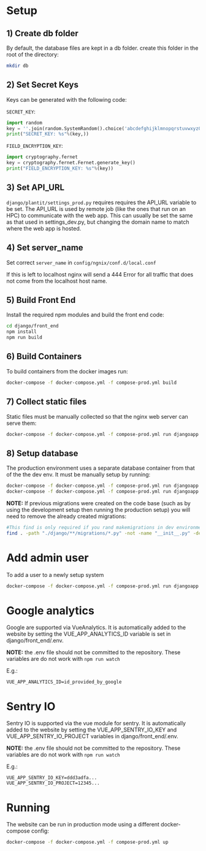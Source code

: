Setup
===================

## 1) Create db folder
By default, the database files are kept in a db folder. create this folder in the root of the directory:

```bash
mkdir db
```

## 2) Set Secret Keys
Keys can be generated with the following code:

`SECRET_KEY`:
```python
import random
key = ''.join(random.SystemRandom().choice('abcdefghijklmnopqrstuvwxyz0123456789!@#$%^&*(-_=+)') for i in range(50))
print("SECRET_KEY: %s"%(key,))
```

`FIELD_ENCRYPTION_KEY`:
```python
import cryptography.fernet
key = cryptography.fernet.Fernet.generate_key()
print("FIELD_ENCRYPTION_KEY: %s"%(key))
```

## 3) Set API_URL
`django/plantit/settings_prod.py` requires requires the API_URL variable to be set. The API_URL is used by remote job (like the ones that run on an HPC) to communicate with the web app. This can usually be set the same as that used in settings_dev.py, but changing the domain name to match where the web app is hosted.

## 4) Set server_name
Set correct `server_name` in `config/ngnix/conf.d/local.conf`

If this is left to localhost nginx will send a 444 Error for
all traffic that does not come from the localhost host name.  

## 5) Build Front End
Install the required npm modules and build the front end code:
```bash
cd django/front_end
npm install
npm run build
```

## 6) Build Containers
To build containers from the docker images run:

```bash
docker-compose -f docker-compose.yml -f compose-prod.yml build
```

## 7) Collect static files
Static files must be manually collected so that the nginx web server can serve them:
```bash
docker-compose -f docker-compose.yml -f compose-prod.yml run djangoapp ./manage.py collectstatic --no-input
```


## 8) Setup database
The production environment uses a separate database container from that of the the dev env. It must be manually setup by running:  

```bash
docker-compose -f docker-compose.yml -f compose-prod.yml run djangoapp ./manage.py makemigrations
docker-compose -f docker-compose.yml -f compose-prod.yml run djangoapp ./manage.py migrate
```

__NOTE:__ If previous migrations were created on the code base (such as by using the development setup then running the production setup) you will need to remove the already created migrations:

```bash
#This find is only required if you rand makemigrations in dev environment
find . -path "./django/**/migrations/*.py" -not -name "__init__.py" -delete
```

# Add admin user
To add a user to a newly setup system

```bash
docker-compose -f docker-compose.yml -f compose-prod.yml run djangoapp ./manage.py createsuperuser
```

# Google analytics
Google are supported via VueAnalytics. It is automatically added to the
website by setting the VUE_APP_ANALYTICS_ID variable is set in django/front_end/.env.

__NOTE:__ the .env file should not be committed to the repository. These variables are do not work with ``npm run watch``

E.g.:


```
VUE_APP_ANALYTICS_ID=id_provided_by_google
```

# Sentry IO
Sentry IO is supported via the vue module for sentry. It is automatically added to the website by setting the VUE_APP_SENTRY_IO_KEY and VUE_APP_SENTRY_IO_PROJECT variables in django/front_end/.env.

__NOTE:__ the .env file should not be committed to the repository. These variables are do not work with ``npm run watch``


E.g.:

```
VUE_APP_SENTRY_IO_KEY=ddd3adfa...
VUE_APP_SENTRY_IO_PROJECT=12345...
```

# Running
The website can be run in production mode using a different docker-compose config:

```bash
docker-compose -f docker-compose.yml -f compose-prod.yml up
```
